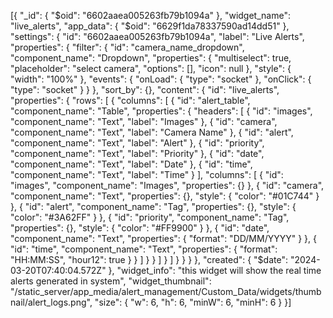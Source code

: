<!-- "app_data": {
     "$oid": "6629f1da78337590ad14dd51"
}, make this app_data Object_id equal to the app_data of the app in widget_management_db.app_configuration_settings  -->

[{
    "_id": {
      "$oid": "6602aaea005263fb79b1094a"
    },
    "widget_name": "live_alerts",
    "app_data": {
      "$oid": "6629f1da78337590ad14dd51"
    },
    "settings": {
      "id": "6602aaea005263fb79b1094a",
      "label": "Live Alerts",
      "properties": {
        "filter": {
          "id": "camera_name_dropdown",
          "component_name": "Dropdown",
          "properties": {
            "multiselect": true,
            "placeholder": "select camera",
            "options": [],
            "icon": null
          },
          "style": {
            "width": "100%"
          },
          "events": {
            "onLoad": {
              "type": "socket"
            },
            "onClick": {
              "type": "socket"
            }
          }
        },
        "sort_by": {},
        "content": {
          "id": "live_alerts",
          "properties": {
            "rows": [
              {
                "columns": [
                  {
                    "id": "alert_table",
                    "component_name": "Table",
                    "properties": {
                      "headers": [
                        {
                          "id": "images",
                          "component_name": "Text",
                          "label": "Images"
                        },
                        {
                          "id": "camera",
                          "component_name": "Text",
                          "label": "Camera Name"
                        },
                        {
                          "id": "alert",
                          "component_name": "Text",
                          "label": "Alert"
                        },
                        {
                          "id": "priority",
                          "component_name": "Text",
                          "label": "Priority"
                        },
                        {
                          "id": "date",
                          "component_name": "Text",
                          "label": "Date"
                        },
                        {
                          "id": "time",
                          "component_name": "Text",
                          "label": "Time"
                        }
                      ],
                      "columns": [
                        {
                          "id": "images",
                          "component_name": "Images",
                          "properties": {}
                        },
                        {
                          "id": "camera",
                          "component_name": "Text",
                          "properties": {},
                          "style": {
                            "color": "#01C744"
                          }
                        },
                        {
                          "id": "alert",
                          "component_name": "Tag",
                          "properties": {},
                          "style": {
                            "color": "#3A62FF"
                          }
                        },
                        {
                          "id": "priority",
                          "component_name": "Tag",
                          "properties": {},
                          "style": {
                            "color": "#FF9900"
                          }
                        },
                        {
                          "id": "date",
                          "component_name": "Text",
                          "properties": {
                            "format": "DD/MM/YYYY"
                          }
                        },
                        {
                          "id": "time",
                          "component_name": "Text",
                          "properties": {
                            "format": "HH:MM:SS",
                            "hour12": true
                          }
                        }
                      ]
                    }
                  }
                ]
              }
            ]
          }
        }
      }
    },
    "created": {
      "$date": "2024-03-20T07:40:04.572Z"
    },
    "widget_info": "this widget will show the real time alerts generated in system",
    "widget_thumbnail": "/static_server/app_media/alert_management/Custom_Data/widgets/thumbnail/alert_logs.png",
    "size": {
      "w": 6,
      "h": 6,
      "minW": 6,
      "minH": 6
    }
  }]